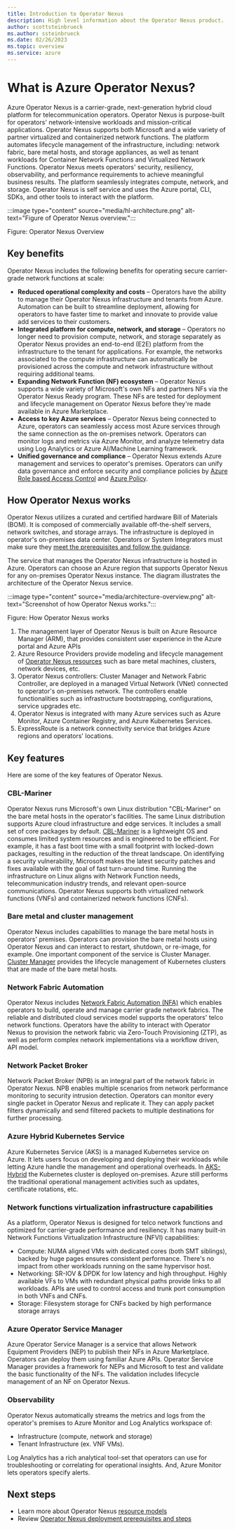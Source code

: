 ```yaml
---
title: Introduction to Operator Nexus 
description: High level information about the Operator Nexus product.
author: scottsteinbrueck
ms.author: ssteinbrueck
ms.date: 02/26/2023
ms.topic: overview
ms.service: azure
---
```


# What is Azure Operator Nexus?

Azure Operator Nexus is a carrier-grade, next-generation hybrid cloud platform for telecommunication operators.
Operator Nexus is purpose-built for operators' network-intensive workloads and mission-critical applications.
Operator Nexus supports both Microsoft and a wide variety of partner virtualized and containerized network functions.
The platform automates lifecycle management of the infrastructure, including: network fabric, bare metal hosts, and storage appliances, as well as tenant workloads for Container Network Functions and Virtualized Network Functions.
Operator Nexus meets operators' security, resiliency, observability, and performance requirements to achieve meaningful business results.
The platform seamlessly integrates compute, network, and storage.
Operator Nexus is self service and uses the Azure portal, CLI, SDKs, and other tools to interact with the platform. 

<!--- IMG ![Operator Nexus HL overview diagram](Docs/media/hl-architecture.png) IMG --->
:::image type="content" source="media/hl-architecture.png" alt-text="Figure of Operator Nexus overview.":::

Figure: Operator Nexus Overview

## Key benefits

Operator Nexus includes the following benefits for operating secure carrier-grade network functions at scale:

* **Reduced operational complexity and costs** – Operators have the ability to manage their Operator Nexus infrastructure and tenants from Azure. Automation can be built to streamline deployment, allowing for operators to have faster time to market and innovate to provide value add services to their customers. 
* **Integrated platform for compute, network, and storage** – Operators no longer need to provision compute, network, and storage separately as Operator Nexus provides an end-to-end (E2E) platform from the infrastructure to the tenant for applications.
For example, the networks associated to the compute infrastructure can automatically be provisioned across the compute and network infrastructure without requiring additional teams. 
* **Expanding Network Function (NF) ecosystem** – Operator Nexus supports a wide variety of Microsoft's own NFs and partners NFs via the Operator Nexus Ready program. 
These NFs are tested for deployment and lifecycle management on Operator Nexus before they're made available in Azure Marketplace.
* **Access to key Azure services** – Operator Nexus being connected to Azure, operators can seamlessly access most Azure services through the same connection as the on-premises network.
Operators can monitor logs and metrics via Azure Monitor, and analyze telemetry data using Log Analytics or Azure AI/Machine Learning framework.
* **Unified governance and compliance** – Operator Nexus extends Azure management and services to operator's premises.
Operators can unify data governance and enforce security and compliance policies by [Azure Role based Access Control](../role-based-access-control/overview.md) and [Azure Policy](../governance/policy/overview.md).

## How Operator Nexus works

Operator Nexus utilizes a curated and certified hardware Bill of Materials (BOM). It is composed of commercially available off-the-shelf servers, network switches, and storage arrays. The infrastructure is deployed in operator's on-premises data center. Operators or System Integrators must make sure they [meet the prerequisites and follow the guidance](./howto-azure-operator-nexus-prerequisites.md). 

The service that manages the Operator Nexus infrastructure is hosted in Azure. Operators can choose an Azure region that supports Operator Nexus for any on-premises Operator Nexus instance.  The diagram illustrates the architecture of the Operator Nexus service.

<!--- IMG ![How Operator Nexus works diagram](Docs/media/architecture-overview.png) IMG --->
:::image type="content" source="media/architecture-overview.png" alt-text="Screenshot of how Operator Nexus works.":::

Figure: How Operator Nexus works

1. The management layer of Operator Nexus is built on Azure Resource Manager (ARM), that provides consistent user experience in the Azure portal and Azure APIs
2. Azure Resource Providers provide modeling and lifecycle management of [Operator Nexus resources](./concepts-resource-types.md) such as bare metal machines, clusters, network devices, etc.
3. Operator Nexus controllers: Cluster Manager and Network Fabric Controller, are deployed in a managed Virtual Network (VNet) connected to operator's on-premises network. The controllers enable functionalities such as infrastructure bootstrapping, configurations, service upgrades etc.
4. Operator Nexus is integrated with many Azure services such as Azure Monitor, Azure Container Registry, and Azure Kubernetes Services.
6. ExpressRoute is a network connectivity service that bridges Azure regions and operators' locations.

## Key features

Here are some of the key features of Operator Nexus.

### CBL-Mariner

Operator Nexus runs Microsoft's own Linux distribution "CBL-Mariner" on the bare metal hosts in the operator's facilities.
The same Linux distribution supports Azure cloud infrastructure and edge services.
It includes a small set of core packages by default. 
[CBL-Mariner](https://microsoft.github.io/CBL-Mariner/docs/) is a lightweight OS and consumes limited system resources and is engineered to be efficient.
For example, it has a fast boot time with a small footprint with locked-down packages, resulting in the reduction of the threat landscape.
On identifying a security vulnerability, Microsoft makes the latest security patches and fixes available with the goal of fast turn-around time. Running the infrastructure on Linux aligns with Network Function needs, telecommunication industry trends, and relevant open-source communications. Operator Nexus supports both virtualized network functions (VNFs) and containerized network functions (CNFs).

### Bare metal and cluster management

Operator Nexus includes capabilities to manage the bare metal hosts in operators' premises.
Operators can provision the bare metal hosts using Operator Nexus and can interact to restart, shutdown, or re-image, for example. 
One important component of the service is Cluster Manager.
[Cluster Manager](./howto-cluster-manager.md) provides the lifecycle management of Kubernetes clusters that are made of the bare metal hosts.  

### Network Fabric Automation

Operator Nexus includes [Network Fabric Automation (NFA)](./howto-configure-network-fabric-controller.md) which enables operators to build, operate and manage carrier grade network fabrics. The reliable and distributed cloud services model supports the operators' telco network functions. Operators have the ability to interact with Operator Nexus to provision the network fabric via Zero-Touch Provisioning (ZTP), as well as perform complex network implementations via a workflow driven, API model. 

### Network Packet Broker

Network Packet Broker (NPB) is an integral part of the network fabric in Operator Nexus. NPB enables multiple scenarios from network performance monitoring to security intrusion detection. Operators can monitor every single packet in Operator Nexus and replicate it. They can apply packet filters dynamically and send filtered packets to multiple destinations for further processing.

### Azure Hybrid Kubernetes Service

Azure Kubernetes Service (AKS) is a managed Kubernetes service on Azure. It lets users focus on developing and deploying their workloads while letting Azure handle the management and operational overheads. In [AKS-Hybrid](/azure/aks/hybrid/) the Kubernetes cluster is deployed on-premises. Azure still performs the traditional operational management activities such as updates, certificate rotations, etc.

### Network functions virtualization infrastructure capabilities

As a platform, Operator Nexus is designed for telco network functions and optimized for carrier-grade performance and resiliency. It has many built-in Network Functions Virtualization Infrastructure (NFVI) capabilities:

* Compute: NUMA aligned VMs with dedicated cores (both SMT siblings), backed by huge pages ensures consistent performance. There's no impact from other workloads running on the same hypervisor host.
* Networking: SR-IOV & DPDK for low latency and high throughput. Highly available VFs to VMs with redundant physical paths provide links to all workloads. APIs are used to control access and trunk port consumption in both VNFs and CNFs.
* Storage: Filesystem storage for CNFs backed by high performance storage arrays

### Azure Operator Service Manager

Azure Operator Service Manager is a service that allows Network Equipment Providers (NEP) to publish their NFs in Azure Marketplace. Operators can deploy them using familiar Azure APIs. Operator Service Manager provides a framework for NEPs and Microsoft to test and validate the basic functionality of the NFs. The validation includes lifecycle management of an NF on Operator Nexus.

### Observability

Operator Nexus automatically streams the metrics and logs from the operator's premises to Azure Monitor and Log Analytics workspace of:

* Infrastructure (compute, network and storage)
* Tenant Infrastructure (ex. VNF VMs).

Log Analytics has a rich analytical tool-set that operators can use for troubleshooting or correlating for operational insights. And, Azure Monitor lets operators specify alerts.

## Next steps

* Learn more about Operator Nexus [resource models](./concepts-resource-types.md)
* Review [Operator Nexus deployment prerequisites and steps](./howto-azure-operator-nexus-prerequisites.md)